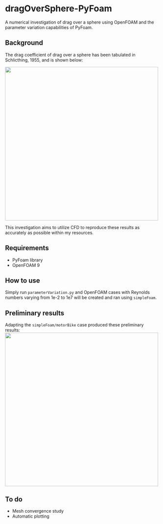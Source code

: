 # dragOverSphere-PyFoam
A numerical investigation of drag over a sphere using OpenFOAM and the parameter variation capabilities of PyFoam.
## Background
The drag coefficient of drag over a sphere has been tabulated in Schlicthing, 1955, and is shown below:

<img src="https://user-images.githubusercontent.com/51386700/144309550-d3d8c13f-bd08-46fd-92de-f2cb91292540.png" width="500"/>

This investigation aims to utilize CFD to reproduce these results as accurately as possible within my resources.
## Requirements
- PyFoam library
- OpenFOAM 9

## How to use

Simply run `parameterVariation.py` and OpenFOAM cases with Reynolds numbers varying from 1e-2 to 1e7 will be created and ran using `simpleFoam`.

## Preliminary results
Adapting the `simpleFoam/motorBike` case produced these preliminary results:
<img src="https://user-images.githubusercontent.com/51386700/144313062-62d417a5-f169-43b9-9879-49739e0108fb.png" width="500"/>


## To do
- Mesh convergence study
- Automatic plotting
